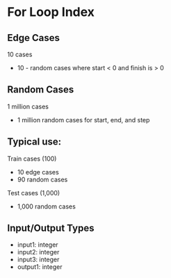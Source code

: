 # For Loop Index

## Edge Cases
10 cases
- 10 - random cases where start < 0 and finish is > 0

## Random Cases
1 million cases
- 1 million random cases for start, end, and step

## Typical use:
Train cases (100)
- 10 edge cases
- 90 random cases

Test cases (1,000)
- 1,000 random cases

## Input/Output Types
- input1: integer
- input2: integer
- input3: integer
- output1: integer
